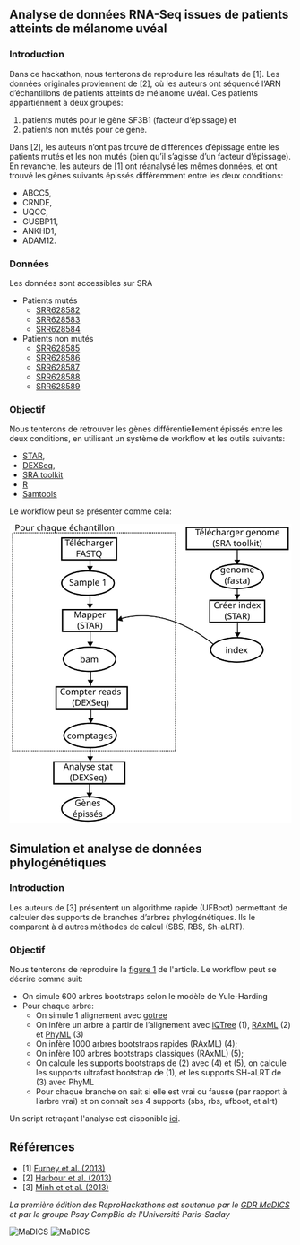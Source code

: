 ## Analyse de données RNA-Seq issues de patients atteints de mélanome uvéal

### Introduction
Dans ce hackathon, nous tenterons de reproduire les résultats de [1].
Les données originales proviennent de [2], où les auteurs ont séquencé l’ARN d’échantillons de patients atteints de mélanome uvéal. Ces patients appartiennent à deux groupes:

1. patients mutés pour le gène SF3B1 (facteur d’épissage) et
2. patients non mutés pour ce gène. 

Dans [2], les auteurs n’ont pas trouvé de différences d’épissage entre les patients mutés et les non mutés (bien qu’il s’agisse d’un facteur d’épissage).
En revanche, les auteurs de [1] ont réanalysé les mêmes données, et ont trouvé les gènes suivants épissés différemment entre les deux conditions: 
* ABCC5, 
* CRNDE,
* UQCC,
* GUSBP11,
* ANKHD1,
* ADAM12.

### Données

Les données sont accessibles sur SRA
* Patients mutés 
  * [SRR628582](https://www.ncbi.nlm.nih.gov/sra/?term=SRR628582)
  * [SRR628583](https://www.ncbi.nlm.nih.gov/sra/?term=SRR628583)
  * [SRR628584](https://www.ncbi.nlm.nih.gov/sra/?term=SRR628584)
* Patients non mutés
  * [SRR628585](https://www.ncbi.nlm.nih.gov/sra/?term=SRR628585)
  * [SRR628586](https://www.ncbi.nlm.nih.gov/sra/?term=SRR628586)
  * [SRR628587](https://www.ncbi.nlm.nih.gov/sra/?term=SRR628587)
  * [SRR628588](https://www.ncbi.nlm.nih.gov/sra/?term=SRR628588)
  * [SRR628589](https://www.ncbi.nlm.nih.gov/sra/?term=SRR628589)

### Objectif

Nous tenterons de retrouver les gènes différentiellement épissés entre les deux conditions, en utilisant un système de workflow et les outils suivants:
* [STAR](https://github.com/alexdobin/STAR),
* [DEXSeq](http://bioconductor.org/packages/release/bioc/html/DEXSeq.html),
* [SRA toolkit](https://trace.ncbi.nlm.nih.gov/Traces/sra/sra.cgi?view=software)
* [R](https://cran.r-project.org/)
* [Samtools](http://www.htslib.org/download/)

Le workflow peut se présenter comme cela:

![RNA Workflow](hackathon_1_workflow.svg)

## Simulation et analyse de données phylogénétiques

### Introduction

Les auteurs de [3] présentent un algorithme rapide (UFBoot) permettant de calculer des supports de branches d’arbres phylogénétiques. Ils le comparent à d'autres méthodes de calcul (SBS, RBS, Sh-aLRT).

### Objectif

Nous tenterons de reproduire la [figure 1](https://www.ncbi.nlm.nih.gov/pmc/articles/PMC3670741/figure/mst024-F1) de l'article. Le workflow peut se décrire comme suit:
* On simule 600 arbres bootstraps selon le modèle de Yule-Harding
* Pour chaque arbre:
  * On simule 1 alignement avec [gotree](https://github.com/fredericlemoine/gotree)
  * On infère un arbre à partir de l’alignement avec [iQTree](http://www.iqtree.org/#download) (1), [RAxML](http://sco.h-its.org/exelixis/web/software/raxml/index.html) (2) et [PhyML](http://www.atgc-montpellier.fr/phyml/) (3)
  * On infère 1000 arbres bootstraps rapides (RAxML) (4);
  * On infère 100 arbres bootstraps classiques (RAxML) (5);
  * On calcule les supports bootstraps de (2) avec (4) et (5), on calcule les supports ultrafast bootstrap de (1), et les supports SH-aLRT de (3) avec PhyML
  * Pour chaque branche on sait si elle est vrai ou fausse (par rapport à l’arbre vrai) et on connaît ses 4 supports (sbs, rbs, ufboot, et alrt)

Un script retraçant l'analyse est disponible [ici](https://github.com/fredericlemoine/reprovirtuflow/blob/master/bootstrap/bash_pipeline.sh).

## Références
* [1] [Furney et al. (2013)](https://www.ncbi.nlm.nih.gov/pubmed/23861464)
* [2] [Harbour et al. (2013)](https://www.ncbi.nlm.nih.gov/pubmed/23313955)
* [3] [Minh et et al. (2013)](https://www.ncbi.nlm.nih.gov/pmc/articles/PMC3670741/)

*La première édition des ReproHackathons est soutenue par le [GDR MaDICS](https://www.madics.fr) et par le groupe Psay CompBio de l'Université Paris-Saclay*

![MaDICS](https://ifb-elixirfr.github.io/ReproHackathon/logo-madics.png)   ![MaDICS](https://ifb-elixirfr.github.io/ReproHackathon/logo-paris-saclay.png) 
